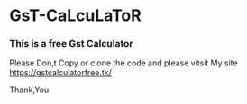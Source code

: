 # GsT-CaLcuLaToR

### This is a free Gst Calculator 

Please Don,t Copy or clone the code and please vitsit My site https://gstcalculatorfree.tk/



Thank,You
